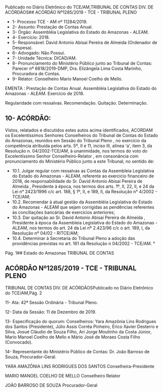 Publicado  no  Diário  Eletrônico do TCE/AM,TRIBUNAL DE CONTAS DIV. DE ACÓRDÃOS## ACÓRDÃO Nº1285/2019 - TCE - TRIBUNAL PLENO

- 1- Processo TCE - AM nº 11284/2019.
- 2- Assunto: Prestação de Contas Anual.
- 3- Órgão: Assembléia Legislativa do Estado do Amazonas - ALEAM.
- 4- Exercício: 2018.
- 5- Responsável: David Antonio Abisai Pereira de Almeida (Ordenador de Despesa).
- 6- Advogado: Não Possui.
- 7- Unidade Técnica: DICAD/AM.
- 8- Pronunciamento  do  Ministério  Público  junto  ao  Tribunal  de  Contas: Parecer  nº 6818/2019-DMP, Dra. Elizângela Lima Costa Marinho, Procuradora de Contas.
- 9- Relator: Conselheiro Mario Manoel Coelho de Mello.

EMENTA :  Prestação  de  Contas  Anual.  Assembléia Legislativa do Estado do Amazonas  -  ALEAM. Exercício de 2018.

Regularidade com ressalvas. Recomendação. Quitação. Determinação.

## 10-  ACÓRDÃO:

Vistos, relatados e discutidos estes autos acima identificados, ACORDAM os Excelentíssimos Senhores Conselheiros do Tribunal de Contas do Estado do Amazonas, reunidos em Sessão do Tribunal Pleno , no exercício da competência atribuída pelos arts. 5º, II e 11, inciso III, alínea 'a', item 3, da Resolução n. 04/2002-TCE/AM, à unanimidade, nos termos do voto do Excelentíssimo Senhor Conselheiro-Relator , em consonância com pronunciamento do Ministério Público junto a este Tribunal, no sentido de:

- 10.1. Julgar regular com ressalvas as Contas da Assembleia Legislativa do Estado do Amazonas - ALEAM, referente ao exercício financeiro de 2018, de responsabilidade do Sr.  David  Antonio Abisai Pereira de Almeida , Presidente à época, nos termos dos arts. 1º, II, 22, II, e 24 da Lei n° 2423/1996 c/c art. 188, § 1º, II, e 189, II, da Resolução n° 4/2002 - TCE/AM;
- 10.2. Recomendar à atual gestão da Assembléia Legislativa do Estado do Amazonas - ALEAM que sejam corrigidas as pendências referentes às conciliações bancárias de exercícios anteriores;
- 10.3. Dar  quitação ao Sr.  David  Antonio  Abisai  Pereira  de  Almeida , Presidente à época da Assembleia Legislativa do Estado do Amazonas - ALEAM, nos termos do art. 24 da Lei nº 2.423/96 c/c o art. 189, I, da Resolução nº 04/02 - RITCE/AM;
- 10.4. Determinar à Secretaria do Tribunal Pleno a adoção das providências previstas no art. 161 da Resolução n  04/2002 - TCE/AM. °

Pág. 1## Estado do Amazonas TRIBUNAL DE CONTAS

## ACÓRDÃO Nº1285/2019 - TCE - TRIBUNAL PLENO

TRIBUNAL DE CONTAS DIV. DE ACÓRDÃOSPublicado  no  Diário  Eletrônico do TCE/AM,Pág. 2

11-  Ata: 42ª Sessão Ordinária - Tribunal Pleno.

12-  Data da Sessão: 11 de Dezembro de 2019.

13-  Especificação  do  quorum: Conselheiros: Yara  Amazônia  Lins  Rodrigues  dos Santos (Presidente), Júlio Assis Corrêa Pinheiro, Érico Xavier Desterro e Silva, Josué Cláudio de Souza Filho, Ari Jorge Moutinho da Costa Júnior, Mario Manoel Coelho de Mello e Mário José de Moraes Costa Filho (Convocado).

14-  Representante  do  Ministério  Público  de  Contas: Dr. João  Barroso  de  Souza, Procurador-Geral.

YARA AMAZÔNIA LINS RODRIGUES DOS SANTOS Conselheira-Presidente

MARIO MANOEL COELHO DE MELLO Conselheiro Relator

JOÃO BARROSO DE SOUZA Procurador-Geral